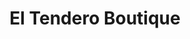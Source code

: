 ---
title : El Tendero Boutique
layout: negocio
slogan: Las mejores prendas las tenemos nosotros
web: 
categoria: Servicios
imagenes: ["/assets/img/directorio/el-tendero-boutique.jpeg.webp"]
direccion: La Costa Plaza .Blvd Benito Juarez 300, Zona Centro, Rosarito, B.C.
estado: Baja California
municipio: Rosarito
codigo: 22710
latitude: 32.3354624
longitude: -117.0571264
telefono: 52 661 29 084
cocina: restaurant
rango: $$
facebook: https://www.facebook.com/ElTendederoBoutiqueOfficial
instagram: 
whatsapp: 664 794 98 68
horariodeservicio: Lunes a Domingo 11:00 PM - 19:00 PM 
descripcion: El Tendero Boutique te ofrece una variedad de piezas de ropa para mujer, de alta calidad, con tendencia en moda, a excelente precios, con excelente servicio al cliente.
---